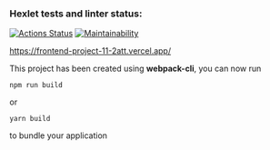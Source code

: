### Hexlet tests and linter status:
[![Actions Status](https://github.com/d1abetik/frontend-project-11/workflows/hexlet-check/badge.svg)](https://github.com/d1abetik/frontend-project-11/actions)
[![Maintainability](https://api.codeclimate.com/v1/badges/9efb727984f183572e56/maintainability)](https://codeclimate.com/github/d1abetik/frontend-project-11/maintainability)
<!-- [![Test Coverage](https://api.codeclimate.com/v1/badges/9efb727984f183572e56/test_coverage)](https://codeclimate.com/github/d1abetik/frontend-project-11/test_coverage) -->

https://frontend-project-11-2att.vercel.app/

This project has been created using **webpack-cli**, you can now run

```
npm run build
```

or

```
yarn build
```

to bundle your application
